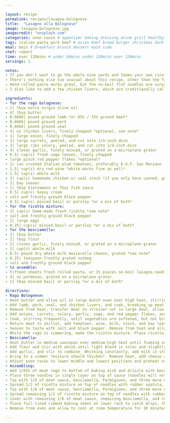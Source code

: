 ```yaml
---

layout: recipe
permalink: recipes/lasagna-bolognese 
title:  "Lasagne alla Bolognese"
image: lasagna-bolognese.jpg 
imagecredit: "unsplash.com" 
categories: oven sauce # appetizer baking dressing drink grill healthyish marinade oven pickling quick raw salad sandwich sauce snack soup
tags: italian pasta pork beef # asian beef bread burger christmas duck french fruit indian italian mexican nuts pasta pork poultry rice seafood thanksgiving vegetarian
meal: main # breakfast brunch dessert main side
chef: robert 
time: over 120mins # under 60mins under 120mins over 120mins
servings: 1

notes:
- If you don't want to go the whole nine yards and [make your own ricotta](https://theskullery.net/homemade-ricotta), and if you can't find good store-bought ricotta (look for stuff with an ingredient list that contains nothing but milk, some kind of acid or starter, and salt. Avoid any gums or stabilizers), I'd highly suggest using store-bought whole milk cottage cheese in its place.
- There's nothing else too unusual about this recipe, other than the fact that I finish it with a bit of fish sauce in order to up the umami. **Don't worry, it won't taste fishy**. You could get similar results by adding a couple smashed anchovies and a half teaspoon of marmite in with the vegetables in the second step.
- Hand-rolled pasta works great, but the no-boil flat noodles are surprisingly good—almost as good as the real deal, particularly because with a 40 minute cooking time, even with fresh pasta, al dente is not the final goal. The pasta in a good lasagna should be soft, tender, and intensely flavored with the soaked-up liquid from the ragù.
- I also like to add a few chicken livers, which are traditionally called for in Ragù Bolognese intended for special occasions. Frankly, if I'm putting in the time to make a lasagna, whatever occasion it is had best done make itself special.

ingredients:
- for the ragù bolognese:
- 2| tbsp extra virgin olive oil
- 4| tbsp butter
- 0.6666| pound ground lamb *or 85% / 15% ground beef*
- 0.6666| pound ground pork
- 0.6666| pound ground veal
- 4| oz chicken livers, finely chopped *optional, see note*
- 1| large onion, finely chopped
- 2| large carrots, peeled, and cut into 1/4-inch dice
- 3| large ribs celery, peeled, and cut into 1/4-inch dice
- 4| cloves garlic, finely minced, or grated on a microplane grater
- 0.5| cup(s) fresh sage leaves, finely chopped
- large pinch red pepper flakes *optional*
- 1| can crushed Italian plum tomatoes, preferably D.O.P. San Marzano
- 1.5| cup(s) dry red wine *white works fine as well*
- 1.5| cup(s) whole milk
- 2| cup(s) homemade chicken or veal stock *if you only have canned, go for the low-sodium ones*
- 2| bay leaves
- 1| tbsp Vietnamese or Thai fish sauce
- 0.5| cup(s) heavy cream
- salt and freshly ground black pepper
- 0.5| cup(s) minced basil or parsley *or a mix of both*
- for the ricotta mixture:
- 3| cup(s) home-made fresh ricotta *see note*
- salt and freshly ground black pepper
- 2| large eggs
- 0.25| cup(s) minced basil or parsley *or a mix of both*
- for the besciamella:
- 2| tbsp butter
- 2| tbsp flour
- 2| cloves garlic, finely minced, or grated on a microplane grater
- 2| cup(s) whole milk
- 0.5| pound dry whole milk mozzarella cheese, grated *see note*
- 0.25| teaspoon freshly grated nutmeg
- salt and freshly ground black pepper
- to assemble:
- Fifteen sheets fresh rolled pasta, or 15 pieces no-boil lasagna noodles from 1 package *see note*
- 4| oz parmesan, grated on a microplane grater
- 2| tbsp minced basil or parsley *or a mix of both*

directions:
- Ragù Bolognese: 
- Heat butter and olive oil in large dutch oven over high heat, stirring occasionally, until butter has stopped foaming. 
- Add lamb, pork, veal, and chicken livers, and cook, breaking up meat with wooden spoon, until no longer pink, 7-10 minutes. 
- Remove from heat, transfer meat to strainer set in large bowl, allow to drain, then transfer drained liquid back to dutch oven. 
- Add onions, carrots, celery, garlic, sage, and red pepper flakes, and set over medium heat. 
- Cook, stirring frequently, until vegetables are softened, but not browned, about 10 minutes.
- Return meat to skillet, add tomatoes, wine, milk, stock, and bay leaves, and bring to a simmer over high heat. Reduce heat to low, partially cover, and simmer 2 1/2 to 3 hours, stirring occasionally, until liquid is slightly below level of meat, about 2 quarts of sauce total *you may need to add excess stock while cooking if your burner is cooking it too hot*. A layer of fat may form on top during cooking, but do not skim it off. After cooking, remove bay leaves, add fish sauce and heavy cream and simmer until fat is emulsified, about five minutes. 
- Season to taste with salt and black pepper. Remove from heat and allow to cool at room temperature for 30 minutes. Stir in parsley and basil. Bolognese will keep for up to 1 week in fridge, and will improve with time. Reheat until warm before using in lasagna.
- While the ragù is simmering, make the ricotta mixture. Place ricotta in bowl of food processor or stand mixer fitted with whisk attachment and process/mix until smooth. Season to taste with salt and pepper. Add two eggs and minced herbs, and process/mix until incoroporated. Set aside at room temperature until ready to use.
- Besciamella: 
- Heat butter in medium saucepan over medium-high heat until foaming subsides, stirring occasionally, about 1 minute. 
- Add flour and stir with whisk until light blond in color and slightly nutty aroma develops, about 1 minute. 
- Add garlic, and stir to combine. Whisking constantly, add milk in steady stream until fully incorporated. 
- Bring to a simmer *mixture should thicken*. Remove heat, add cheese and nutmeg, and whisk until fully melted. Whisking constantly, return to a simmer, remove from heat, and season to taste with salt and pepper. Set aside until ready to use.
- Adjust oven racks to lower middle and lowest positions and preheat oven to 180°C degrees. Place lasagna noodles in baking dish and cover with hot tap water (or boiled water) and allow to soak for 10 minutes, changing water once during soaking time. Drain in single layer on clean kitchen towels, or paper towels. Cover with second kitchen towel or paper towels and pat dry.
- Assembling: 
- Add 1/6th of meat ragù to bottom of baking dish and drizzle with besciamella. 
- Place three noodles in single layer on top of sauce (noodles will not quite touch each other; this is okay). 
- Top with 1/6 of meat sauce, besciamella, Parmigiano, and three more noodles. 
- Spread 1/2 of ricotta mixture on top of noodles with rubber spatula, top with 1/6 of meat sauce, parmigiano, and three more noodles. 
- Top with 1/6 of meat sauce, besciamella, Parmigiano, and three more noodles. 
- Spread remaining 1/2 of ricotta mixture on top of noodles with rubber spatula, top with 1/6 of meat sauce, Parmigiano, and three more noodles. 
- Cover with remaining 1/6 of meat sauce, remaining besciamella, and remaining Parmigiano. Baking dish should be very full at this point.
- Place foil-lined rimmed baking sheet on lower rack to catch drips, then place lasagna on upper rack and bake until edges are starting to crisp, and top is a bubbly, golden brown, about 45 minutes, rotating half way through baking. 
- Remove from oven and allow to cool at room temperature for 10 minutes. Sprinkle with herbs, and serve.

--- 
```

